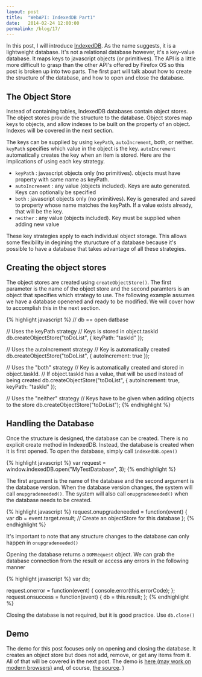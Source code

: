 ```yaml
---
layout: post
title:  "WebAPI: IndexedDB Part1"
date:   2014-02-24 12:00:00
permalink: /blog/17/
---
```


In this post, I will introduce [IndexedDB](https://developer.mozilla.org/en-US/docs/IndexedDB). As the name suggests, it is a lightweight database. It's not a relational database however, it's a key-value database. It maps keys to javascript objects (or primitives). The API is a little more difficult to grasp than the other API's offered by Firefox OS so this post is broken up into two parts. The first part will talk about how to create the structure of the database, and how to open and close the database.

## The Object Store

Instead of containing tables, IndexedDB databases contain object stores. The object stores provide the structure to the database. Object stores map keys to objects, and allow indexes to be built on the property of an object. Indexes will be covered in the next section.

The keys can be supplied by using `keyPath`, `autoIncrement`, both, or neither. `keyPath` specifies which value in the object is the key. `autoIncrement` automatically creates the key when an item is stored. Here are the implications of using each key strategy.

* `keyPath` : javascript objects only (no primitives). objects must have property with same name as keyPath.
* `autoIncrement` : any value (objects included). Keys are auto generated. Keys can optionally be specified
* `both` : javascript objects only (no primitives). Key is generated and saved to property whose name matches the keyPath. If a value exists already, that will be the key.
* `neither` : any value (objects included). Key must be supplied when adding new value

These key strategies apply to each individual object storage. This allows some flexibility in degining the sturucture of a database because it's possible to have a database that takes advantage of all these strategies.

## Creating the object stores

The object stores are created using `createObjectStore()`. The first parameter is the name of the object store and the second paramters is an object that specifies which strategy to use. The following example assumes we have a database openened and ready to be modified. We will cover how to accomplish this in the next section.

{% highlight javascript %}
// db == open datbase

// Uses the keyPath strategy
// Keys is stored in object.taskId
db.createObjectStore("toDoList", { keyPath: "taskId" });

// Uses the autoIncrement strategy
// Key is automatically created
db.createObjectStore("toDoList", { autoIncrement: true });

// Uses the "both" strategy
// Key is automatically created and stored in object.taskId.
// If object.taskId has a value, that will be used instead of being created
db.createObjectStore("toDoList", { autoIncrement: true, keyPath: "taskId" });

// Uses the "neither" strategy
// Keys have to be given when adding objects to the store
db.createObjectStore("toDoList");
{% endhighlight %}

## Handling the Database

Once the structure is designed, the database can be created. There is no explicit create method in IndexedDB. Instead, the database is created when it is first opened. To open the database, simply call `indexedDB.open()`

{% highlight javascript %}
var request = window.indexedDB.open("MyTestDatabase", 3);
{% endhighlight %}

The first argument is the name of the database and the second argument is the database version. When the database version changes, the system will call `onupgradeneeded()`. The system will also call `onupgradeneeded()` when the database needs to be created.

{% highlight javascript %}
request.onupgradeneeded = function(event) { 
  var db = event.target.result;
  // Create an objectStore for this database
};
{% endhighlight %}

It's important to note that any structure changes to the database can only happen in `onupgradeneeded()`

Opening the database returns a `DOMRequest` object. We can grab the database connection from the result or access any errors in the following manner

{% highlight javascript %}
var db;

request.onerror = function(event) {
  console.error(this.errorCode);
};
request.onsuccess = function(event) {
  db = this.result;
};
{% endhighlight %}

Closing the database is not required, but it is good practice. Use `db.close()`

## Demo

The demo for this post focuses only on opening and closing the database. It creates an object store but does not add, remove, or get any items from it. All of that will be covered in the next post. The demo is [here (may work on modern browsers)](/demos/15/) and, of course, [the source](https://github.com/NakedFerret/NakedFerret.github.io/tree/master/demos/15).
)
